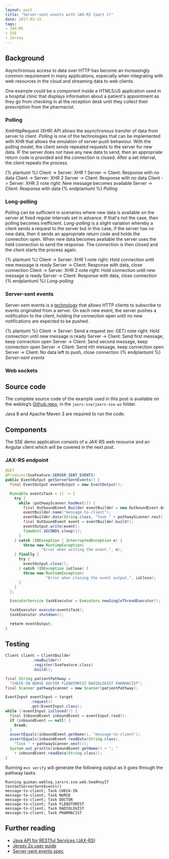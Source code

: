 ```yaml
---
layout: post
title: "Server-sent events with JAX-RS (part 1)"
date: 2017-02-15
tags:
- JAX-RS
- SSE
- Jersey
---
```


## Background
Asynchronous access to data over HTTP has become an increasingly common
requirement in many applications, especially when integrating with web resources
in the cloud and streaming data to web clients.

One example could be a component inside a HTML5/JS application used in a hospital
clinic that displays information about a patient's appointment as they go from
checking in at the reception desk until they collect their prescription from the
pharmacist.

### Polling

XmlHttpRequest (XHR) API allows the asynchronous transfer of data from server to
client. *Polling* is one of the technologies that can be implemented with XHR
that allows the emulation of server-push behaviour. With the polling model, the
client sends repeated requests to the server for new data. IF the server does
not have any new data to send, then an appropriate return code is provided and
the connection is closed. After a set interval, the client repeats the process.

{% plantuml %}
Client -> Server: XHR 1
Server -> Client: Response with no data
Client -> Server: XHR 2
Server -> Client: Response with no data
Client -> Server: XHR 3
note right: New message becomes available
Server -> Client: Response with data
{% endplantuml %}
*Polling*

### Long-polling

Polling can be sufficient in scenarios where new data is available on the server
at fixed regular intervals set in advance. If that's not the case, then polling
becomes inefficient. *Long-polling* is a slight variation whereby a client sends
a request to the server but in this case, if the server has no new data, then it
sends an appropriate return code and holds the connection open. When new data
becomes available the server uses the held connection to send the response. The
connection is then closed and the client starts the process again.

{% plantuml %}
Client -> Server: XHR 1
note right: Hold connection until new message is ready
Server -> Client: Response with data, close connection
Client -> Server: XHR 2
note right: Hold connection until new message is ready
Server -> Client: Response with data, close connection
{% endplantuml %}
*Long-polling*

### Server-sent events
Server-sent events is a [technology][sse-spec] that allows HTTP clients to
subscribe to events originated from a server. On each new event, the server
pushes a notification to the client, holding the connection open until no new
notifications are expected to be pushed.

{% plantuml %}
Client -> Server: Send a request (ex: GET)
note right: Hold connection until new message is ready
Server -> Client: Send first message, keep connection open
Server -> Client: Send second message, keep connection open
Server -> Client: Send nth message, keep connection open
Server -> Client: No data left to push, close connection
{% endplantuml %}
*Server-sent events*

### Web sockets

## Source code

The complete source code of the example used in this post is available on the
weblog’s [Github repo][guzman-github], in the `jaxrs-sse/jaxrs-sse-ws` folder.

Java 8 and Apache Maven 3 are required to run the code.

## Components

The SSE demo application consists of a JAX-RS web resource and an Angular client
which will be covered in the next post.

### JAX-RS endpoint

```java
@GET
@Produces(SseFeature.SERVER_SENT_EVENTS)
public EventOutput getServerSentEvents() {
  final EventOutput eventOutput = new EventOutput();

  Runnable eventsTask = () -> {
    try {
      while (pathwayScanner.hasNext()) {
        final OutboundEvent.Builder eventBuilder = new OutboundEvent.Builder();
        eventBuilder.name("message-to-client");
        eventBuilder.data(String.class, "Task " + pathwayScanner.next() );
        final OutboundEvent event = eventBuilder.build();
        eventOutput.write(event);
        TimeUnit.SECONDS.sleep(1);
      }
    } catch (IOException | InterruptedException e) {
        throw new RuntimeException(
                "Error when writing the event.", e);
    } finally {
      try {
        eventOutput.close();
      } catch (IOException ioClose) {
        throw new RuntimeException(
                  "Error when closing the event output.", ioClose);
      }
    }
  };

  ExecutorService taskExecutor = Executors.newSingleThreadExecutor();

  taskExecutor.execute(eventsTask);
  taskExecutor.shutdown();

  return eventOutput;
}
```

## Testing

```java
Client client = ClientBuilder
            .newBuilder()
            .register(SseFeature.class)
            .build();
```

```java
final String patientPathway =
  "CHECK-IN NURSE DOCTOR FLEBOTOMIST RADIOLOGIST PHARMACIST";
final Scanner pathwayScanner = new Scanner(patientPathway);

EventInput eventInput = target
           .request()
           .get(EventInput.class);
while (!eventInput.isClosed()) {
  final InboundEvent inboundEvent = eventInput.read();
  if (inboundEvent == null) {
    break;
  }
  assertEquals(inboundEvent.getName(), "message-to-client");
  assertEquals(inboundEvent.readData(String.class),
    "Task " + pathwayScanner.next());
  System.out.println(inboundEvent.getName() + "; "
    + inboundEvent.readData(String.class));
}
```
Running `mvn verify` will generate the following output as it goes through the
pathway tasks.
```
Running guzman.weblog.jarxrs.sse.web.SeeAhoyIT
testGetServerSentEvents()
message-to-client; Task CHECK-IN
message-to-client; Task NURSE
message-to-client; Task DOCTOR
message-to-client; Task FLEBOTOMIST
message-to-client; Task RADIOLOGIST
message-to-client; Task PHARMACIST
```

## Further reading
- [Java API for RESTful Services (JAX-RS)][jaxrs-api]
- [Jersey 2x user guide][jersey-docs]
- [Server-sent events spec][sse-spec]

[guzman-github]: https://github.com/david-guzman/weblog-examples
[jaxrs-api]: https://jax-rs-spec.java.net/
[jersey-docs]: https://jersey.java.net/documentation/latest/index.html
[sse-spec]: https://www.w3.org/TR/2009/WD-eventsource-20091029/

